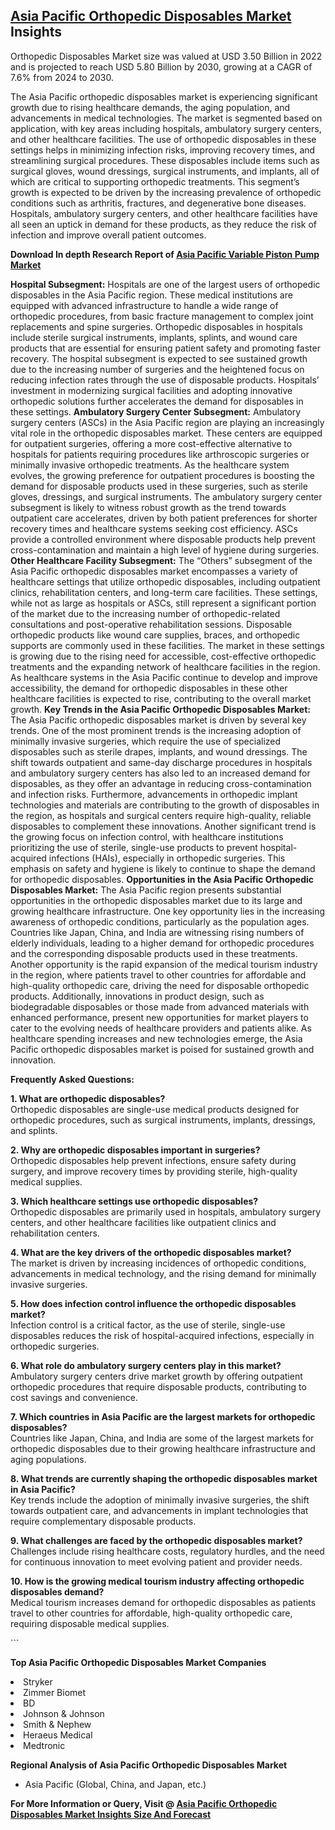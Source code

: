 <h2><a href="https://www.verifiedmarketreports.com/download-sample/?rid=383436&amp;utm_source=Github-Feb&amp;utm_medium=219" target="_blank">Asia Pacific Orthopedic Disposables Market</a> Insights</h2><p>Orthopedic Disposables Market size was valued at USD 3.50 Billion in 2022 and is projected to reach USD 5.80 Billion by 2030, growing at a CAGR of 7.6% from 2024 to 2030.</p><p><p>The Asia Pacific orthopedic disposables market is experiencing significant growth due to rising healthcare demands, the aging population, and advancements in medical technologies. The market is segmented based on application, with key areas including hospitals, ambulatory surgery centers, and other healthcare facilities. The use of orthopedic disposables in these settings helps in minimizing infection risks, improving recovery times, and streamlining surgical procedures. These disposables include items such as surgical gloves, wound dressings, surgical instruments, and implants, all of which are critical to supporting orthopedic treatments. This segment’s growth is expected to be driven by the increasing prevalence of orthopedic conditions such as arthritis, fractures, and degenerative bone diseases. Hospitals, ambulatory surgery centers, and other healthcare facilities have all seen an uptick in demand for these products, as they reduce the risk of infection and improve overall patient outcomes. <strong><p><strong>Download In depth Research Report of <a href="https://www.verifiedmarketreports.com/download-sample/?rid=236118&amp;utm_source=Pulse-Dec&amp;utm_medium=219" target="_blank">Asia Pacific Variable Piston Pump Market</a></strong></p></strong></p> <p><strong>Hospital Subsegment:</strong> Hospitals are one of the largest users of orthopedic disposables in the Asia Pacific region. These medical institutions are equipped with advanced infrastructure to handle a wide range of orthopedic procedures, from basic fracture management to complex joint replacements and spine surgeries. Orthopedic disposables in hospitals include sterile surgical instruments, implants, splints, and wound care products that are essential for ensuring patient safety and promoting faster recovery. The hospital subsegment is expected to see sustained growth due to the increasing number of surgeries and the heightened focus on reducing infection rates through the use of disposable products. Hospitals’ investment in modernizing surgical facilities and adopting innovative orthopedic solutions further accelerates the demand for disposables in these settings. <strong>Ambulatory Surgery Center Subsegment:</strong> Ambulatory surgery centers (ASCs) in the Asia Pacific region are playing an increasingly vital role in the orthopedic disposables market. These centers are equipped for outpatient surgeries, offering a more cost-effective alternative to hospitals for patients requiring procedures like arthroscopic surgeries or minimally invasive orthopedic treatments. As the healthcare system evolves, the growing preference for outpatient procedures is boosting the demand for disposable products used in these surgeries, such as sterile gloves, dressings, and surgical instruments. The ambulatory surgery center subsegment is likely to witness robust growth as the trend towards outpatient care accelerates, driven by both patient preferences for shorter recovery times and healthcare systems seeking cost efficiency. ASCs provide a controlled environment where disposable products help prevent cross-contamination and maintain a high level of hygiene during surgeries. <strong>Other Healthcare Facility Subsegment:</strong> The “Others” subsegment of the Asia Pacific orthopedic disposables market encompasses a variety of healthcare settings that utilize orthopedic disposables, including outpatient clinics, rehabilitation centers, and long-term care facilities. These settings, while not as large as hospitals or ASCs, still represent a significant portion of the market due to the increasing number of orthopedic-related consultations and post-operative rehabilitation sessions. Disposable orthopedic products like wound care supplies, braces, and orthopedic supports are commonly used in these facilities. The market in these settings is growing due to the rising need for accessible, cost-effective orthopedic treatments and the expanding network of healthcare facilities in the region. As healthcare systems in the Asia Pacific continue to develop and improve accessibility, the demand for orthopedic disposables in these other healthcare facilities is expected to rise, contributing to the overall market growth. <strong>Key Trends in the Asia Pacific Orthopedic Disposables Market:</strong> The Asia Pacific orthopedic disposables market is driven by several key trends. One of the most prominent trends is the increasing adoption of minimally invasive surgeries, which require the use of specialized disposables such as sterile drapes, implants, and wound dressings. The shift towards outpatient and same-day discharge procedures in hospitals and ambulatory surgery centers has also led to an increased demand for disposables, as they offer an advantage in reducing cross-contamination and infection risks. Furthermore, advancements in orthopedic implant technologies and materials are contributing to the growth of disposables in the region, as hospitals and surgical centers require high-quality, reliable disposables to complement these innovations. Another significant trend is the growing focus on infection control, with healthcare institutions prioritizing the use of sterile, single-use products to prevent hospital-acquired infections (HAIs), especially in orthopedic surgeries. This emphasis on safety and hygiene is likely to continue to shape the demand for orthopedic disposables. <strong>Opportunities in the Asia Pacific Orthopedic Disposables Market:</strong> The Asia Pacific region presents substantial opportunities in the orthopedic disposables market due to its large and growing healthcare infrastructure. One key opportunity lies in the increasing awareness of orthopedic conditions, particularly as the population ages. Countries like Japan, China, and India are witnessing rising numbers of elderly individuals, leading to a higher demand for orthopedic procedures and the corresponding disposable products used in these treatments. Another opportunity is the rapid expansion of the medical tourism industry in the region, where patients travel to other countries for affordable and high-quality orthopedic care, driving the need for disposable orthopedic products. Additionally, innovations in product design, such as biodegradable disposables or those made from advanced materials with enhanced performance, present new opportunities for market players to cater to the evolving needs of healthcare providers and patients alike. As healthcare spending increases and new technologies emerge, the Asia Pacific orthopedic disposables market is poised for sustained growth and innovation. <p><strong>Frequently Asked Questions:</strong></p> <p><strong>1. What are orthopedic disposables?</strong><br> Orthopedic disposables are single-use medical products designed for orthopedic procedures, such as surgical instruments, implants, dressings, and splints.</p> <p><strong>2. Why are orthopedic disposables important in surgeries?</strong><br> Orthopedic disposables help prevent infections, ensure safety during surgery, and improve recovery times by providing sterile, high-quality medical supplies.</p> <p><strong>3. Which healthcare settings use orthopedic disposables?</strong><br> Orthopedic disposables are primarily used in hospitals, ambulatory surgery centers, and other healthcare facilities like outpatient clinics and rehabilitation centers.</p> <p><strong>4. What are the key drivers of the orthopedic disposables market?</strong><br> The market is driven by increasing incidences of orthopedic conditions, advancements in medical technology, and the rising demand for minimally invasive surgeries.</p> <p><strong>5. How does infection control influence the orthopedic disposables market?</strong><br> Infection control is a critical factor, as the use of sterile, single-use disposables reduces the risk of hospital-acquired infections, especially in orthopedic surgeries.</p> <p><strong>6. What role do ambulatory surgery centers play in this market?</strong><br> Ambulatory surgery centers drive market growth by offering outpatient orthopedic procedures that require disposable products, contributing to cost savings and convenience.</p> <p><strong>7. Which countries in Asia Pacific are the largest markets for orthopedic disposables?</strong><br> Countries like Japan, China, and India are some of the largest markets for orthopedic disposables due to their growing healthcare infrastructure and aging populations.</p> <p><strong>8. What trends are currently shaping the orthopedic disposables market in Asia Pacific?</strong><br> Key trends include the adoption of minimally invasive surgeries, the shift towards outpatient care, and advancements in implant technologies that require complementary disposable products.</p> <p><strong>9. What challenges are faced by the orthopedic disposables market?</strong><br> Challenges include rising healthcare costs, regulatory hurdles, and the need for continuous innovation to meet evolving patient and provider needs.</p> <p><strong>10. How is the growing medical tourism industry affecting orthopedic disposables demand?</strong><br> Medical tourism increases demand for orthopedic disposables as patients travel to other countries for affordable, high-quality orthopedic care, requiring disposable medical supplies.</p> ```</p><p><strong>Top Asia Pacific Orthopedic Disposables Market Companies</strong></p><div data-test-id=""><p><li>Stryker</li><li> Zimmer Biomet</li><li> BD</li><li> Johnson & Johnson</li><li> Smith & Nephew</li><li> Heraeus Medical</li><li> Medtronic</li></p><div><strong>Regional Analysis of&nbsp;Asia Pacific Orthopedic Disposables Market</strong></div><ul><li dir="ltr"><p dir="ltr">Asia Pacific (Global, China, and Japan, etc.)</p></li></ul><p><strong>For More Information or Query, Visit @&nbsp;</strong><strong><a href="https://www.verifiedmarketreports.com/product/orthopedic-disposables-market/?utm_source=Github-Feb&amp;utm_medium=219" target="_blank">Asia Pacific Orthopedic Disposables Market Insights Size And Forecast</a></strong></p></div><h2>&nbsp;</h2><div data-test-id="">&nbsp;</div>
